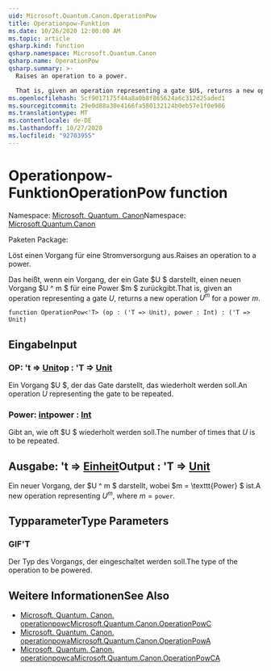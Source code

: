 ```yaml
---
uid: Microsoft.Quantum.Canon.OperationPow
title: Operationpow-Funktion
ms.date: 10/26/2020 12:00:00 AM
ms.topic: article
qsharp.kind: function
qsharp.namespace: Microsoft.Quantum.Canon
qsharp.name: OperationPow
qsharp.summary: >-
  Raises an operation to a power.

  That is, given an operation representing a gate $U$, returns a new operation $U^m$ for a power $m$.
ms.openlocfilehash: 5cf9017175f44a8a0b8f865624a6c312d25aded1
ms.sourcegitcommit: 29e0d88a30e4166fa580132124b0eb57e1f0e986
ms.translationtype: MT
ms.contentlocale: de-DE
ms.lasthandoff: 10/27/2020
ms.locfileid: "92703955"
---
```

# <a name="operationpow-function"></a><span data-ttu-id="0c807-102">Operationpow-Funktion</span><span class="sxs-lookup"><span data-stu-id="0c807-102">OperationPow function</span></span>

<span data-ttu-id="0c807-103">Namespace: [Microsoft. Quantum. Canon](xref:Microsoft.Quantum.Canon)</span><span class="sxs-lookup"><span data-stu-id="0c807-103">Namespace: [Microsoft.Quantum.Canon](xref:Microsoft.Quantum.Canon)</span></span>

<span data-ttu-id="0c807-104">Paketen [](https://nuget.org/packages/)</span><span class="sxs-lookup"><span data-stu-id="0c807-104">Package: [](https://nuget.org/packages/)</span></span>


<span data-ttu-id="0c807-105">Löst einen Vorgang für eine Stromversorgung aus.</span><span class="sxs-lookup"><span data-stu-id="0c807-105">Raises an operation to a power.</span></span>

<span data-ttu-id="0c807-106">Das heißt, wenn ein Vorgang, der ein Gate $U $ darstellt, einen neuen Vorgang $U ^ m $ für eine Power $m $ zurückgibt.</span><span class="sxs-lookup"><span data-stu-id="0c807-106">That is, given an operation representing a gate $U$, returns a new operation $U^m$ for a power $m$.</span></span>

```qsharp
function OperationPow<'T> (op : ('T => Unit), power : Int) : ('T => Unit)
```


## <a name="input"></a><span data-ttu-id="0c807-107">Eingabe</span><span class="sxs-lookup"><span data-stu-id="0c807-107">Input</span></span>

### <a name="op--t--unit"></a><span data-ttu-id="0c807-108">OP: 't => [Unit](xref:microsoft.quantum.lang-ref.unit)</span><span class="sxs-lookup"><span data-stu-id="0c807-108">op : 'T => [Unit](xref:microsoft.quantum.lang-ref.unit)</span></span> 

<span data-ttu-id="0c807-109">Ein Vorgang $U $, der das Gate darstellt, das wiederholt werden soll.</span><span class="sxs-lookup"><span data-stu-id="0c807-109">An operation $U$ representing the gate to be repeated.</span></span>


### <a name="power--int"></a><span data-ttu-id="0c807-110">Power: [int](xref:microsoft.quantum.lang-ref.int)</span><span class="sxs-lookup"><span data-stu-id="0c807-110">power : [Int](xref:microsoft.quantum.lang-ref.int)</span></span>

<span data-ttu-id="0c807-111">Gibt an, wie oft $U $ wiederholt werden soll.</span><span class="sxs-lookup"><span data-stu-id="0c807-111">The number of times that $U$ is to be repeated.</span></span>



## <a name="output--t--unit"></a><span data-ttu-id="0c807-112">Ausgabe: 't => [Einheit](xref:microsoft.quantum.lang-ref.unit)</span><span class="sxs-lookup"><span data-stu-id="0c807-112">Output : 'T => [Unit](xref:microsoft.quantum.lang-ref.unit)</span></span> 

<span data-ttu-id="0c807-113">Ein neuer Vorgang, der $U ^ m $ darstellt, wobei $m = \texttt{Power} $ ist.</span><span class="sxs-lookup"><span data-stu-id="0c807-113">A new operation representing $U^m$, where $m = \texttt{power}$.</span></span>

## <a name="type-parameters"></a><span data-ttu-id="0c807-114">Typparameter</span><span class="sxs-lookup"><span data-stu-id="0c807-114">Type Parameters</span></span>

### <a name="t"></a><span data-ttu-id="0c807-115">GIF</span><span class="sxs-lookup"><span data-stu-id="0c807-115">'T</span></span>

<span data-ttu-id="0c807-116">Der Typ des Vorgangs, der eingeschaltet werden soll.</span><span class="sxs-lookup"><span data-stu-id="0c807-116">The type of the operation to be powered.</span></span>

## <a name="see-also"></a><span data-ttu-id="0c807-117">Weitere Informationen</span><span class="sxs-lookup"><span data-stu-id="0c807-117">See Also</span></span>

- [<span data-ttu-id="0c807-118">Microsoft. Quantum. Canon. operationpowc</span><span class="sxs-lookup"><span data-stu-id="0c807-118">Microsoft.Quantum.Canon.OperationPowC</span></span>](xref:Microsoft.Quantum.Canon.OperationPowC)
- [<span data-ttu-id="0c807-119">Microsoft. Quantum. Canon. operationpowa</span><span class="sxs-lookup"><span data-stu-id="0c807-119">Microsoft.Quantum.Canon.OperationPowA</span></span>](xref:Microsoft.Quantum.Canon.OperationPowA)
- [<span data-ttu-id="0c807-120">Microsoft. Quantum. Canon. operationpowca</span><span class="sxs-lookup"><span data-stu-id="0c807-120">Microsoft.Quantum.Canon.OperationPowCA</span></span>](xref:Microsoft.Quantum.Canon.OperationPowCA)